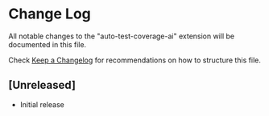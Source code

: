 # Change Log

All notable changes to the "auto-test-coverage-ai" extension will be documented in this file.

Check [Keep a Changelog](http://keepachangelog.com/) for recommendations on how to structure this file.

## [Unreleased]

- Initial release